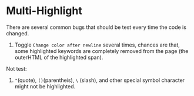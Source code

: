 # Multi-Highlight


There are several common bugs that should be test every time the code is changed.
1. Toggle `Change color after newline` several times, chances are that, some
   highlighted keywords are completely removed from the page (the outerHTML of
   the highlighted span). 


Not test:
1. `"`(quote), `()`(parentheis), `\` (slash), and other special symbol character might not be highlighted.


